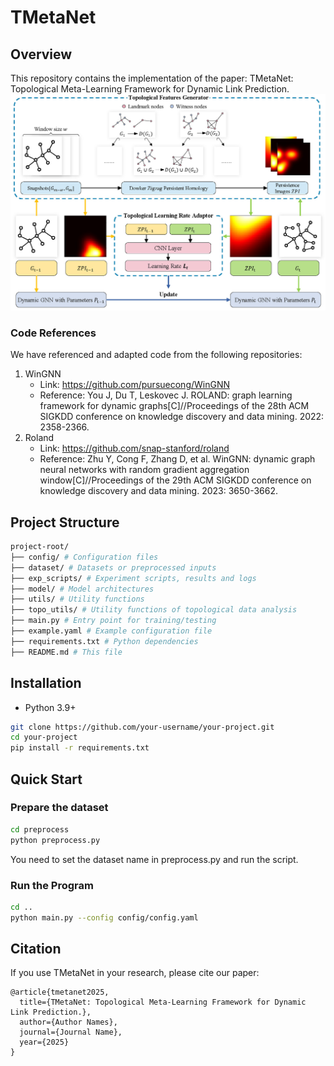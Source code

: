 # TMetaNet

## Overview
This repository contains the implementation of the paper: TMetaNet: Topological Meta-Learning Framework for Dynamic Link Prediction.
![Overview](overview.jpg)

### Code References
We have referenced and adapted code from the following repositories:
1. WinGNN
   - Link: https://github.com/pursuecong/WinGNN
   - Reference: You J, Du T, Leskovec J. ROLAND: graph learning framework for dynamic graphs[C]//Proceedings of the 28th ACM SIGKDD conference on knowledge discovery and data mining. 2022: 2358-2366.
2. Roland
   - Link: https://github.com/snap-stanford/roland
   - Reference: Zhu Y, Cong F, Zhang D, et al. WinGNN: dynamic graph neural networks with random gradient aggregation window[C]//Proceedings of the 29th ACM SIGKDD conference on knowledge discovery and data mining. 2023: 3650-3662.


## Project Structure
```bash
project-root/
├── config/ # Configuration files
├── dataset/ # Datasets or preprocessed inputs
├── exp_scripts/ # Experiment scripts, results and logs 
├── model/ # Model architectures
├── utils/ # Utility functions
├── topo_utils/ # Utility functions of topological data analysis
├── main.py # Entry point for training/testing
├── example.yaml # Example configuration file
├── requirements.txt # Python dependencies
├── README.md # This file
```

## Installation
- Python 3.9+
```bash
git clone https://github.com/your-username/your-project.git
cd your-project
pip install -r requirements.txt
```

## Quick Start

### Prepare the dataset
```bash
cd preprocess
python preprocess.py
```
You need to set the dataset name in preprocess.py and run the script.

### Run the Program
```bash
cd ..
python main.py --config config/config.yaml
```


## Citation
If you use TMetaNet in your research, please cite our paper:
```
@article{tmetanet2025,
  title={TMetaNet: Topological Meta-Learning Framework for Dynamic Link Prediction.},
  author={Author Names},
  journal={Journal Name},
  year={2025}
}
```